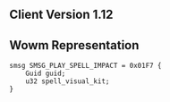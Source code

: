 ## Client Version 1.12

## Wowm Representation
```rust,ignore
smsg SMSG_PLAY_SPELL_IMPACT = 0x01F7 {
    Guid guid;    
    u32 spell_visual_kit;    
}

```

